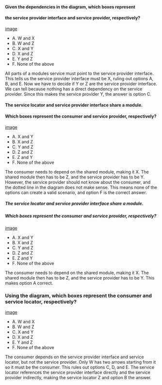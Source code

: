 #### Given the dependencies in the diagram, which boxes represent
#### the service provider interface and service provider, respectively?
[image](images/spi_sp.jpg)
* A. W and X
* B. W and Z
* C. X and Y
* D. X and Z
* E. Y and Z
* F. None of the above

All parts of a modules service must point to the service provider interface.
This tells us the service provider interface must be X, ruling out options A, B, and E.
Now we have to decide if Y or Z are the service provider interface.
We can tell because nothing has a direct dependency on the service provider.
Since this makes the service provider Y, the answer is option C.

#### The service locator and service provider interface share a module.
#### Which boxes represent the consumer and service provider, respectively?
[image](images/not_reference_to_share_module_x_z_y_.jpg)
* A. X and Y
* B. X and Z
* C. Y and Z
* D. Z and Z
* E. Z and Y
* F. None of the above

The consumer needs to depend on the shared module, making it X.
The shared module then has to be Z, and the service provider has to be Y.
However, the service provider should not know about the consumer,
and the dotted line in the diagram does not make sense.
This means none of the options can create a valid scenario,
and option F is the correct answer.

##### The service locator and service provider interface share a module.
##### Which boxes represent the consumer and service provider, respectively?
[image](images/x_z_share_module.jpg)
* A. X and Y
* B. X and Z
* C. Y and Z
* D. Z and Z
* E. Z and Y
* F. None of the above

The consumer needs to depend on the shared module, making it X.
The shared module then has to be Z, and the service provider has to be Y.
This makes option A correct.

### Using the diagram, which boxes represent the consumer and service locator, respectively?
[image](images/find_consumer_service_locator.jpg)
* A. W and X
* B. W and Z
* C. X and Y
* D. X and Z
* E. Y and Z
* F. None of the above

The consumer depends on the service provider interface and service locator,
but not the service provider.
Only W has two arrows starting from it so it must be the consumer.
This rules out options C, D, and E.
The service locator references the service provider interface directly
and the service provider indirectly,
making the service locator Z and option B the answer.